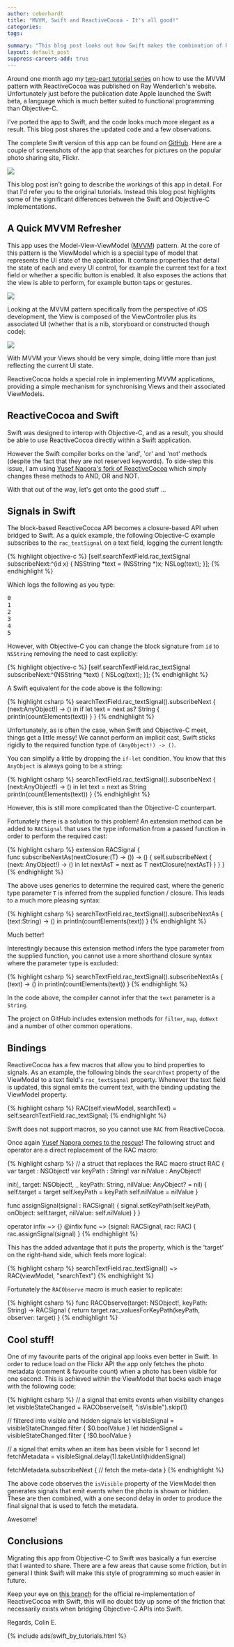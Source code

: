 ```yaml
---
author: ceberhardt
title: "MVVM, Swift and ReactiveCocoa - It's all good!"
categories: 
tags:

summary: "This blog post looks out how Swift makes the combination of ReactiveCocoa and MVVM even better ..."
layout: default_post
suppress-careers-add: true
---
```


Around one month ago my [two-part tutorial series](http://www.raywenderlich.com/74106/mvvm-tutorial-with-reactivecocoa-part-1) on how to use the MVVM pattern with ReactiveCocoa was published on Ray Wenderlich's website. Unfortunately just before the publication date Apple launched the Swift beta, a language which is much better suited to functional programming than Objective-C.

I've ported the app to Swift, and the code looks much more elegant as a result. This blog post shares the updated code and a few observations.

The complete Swift version of this app can be found on [GitHub](https://github.com/ColinEberhardt/ReactiveSwiftFlickrSearch). Here are a couple of screenshots of the app that searches for pictures on the popular photo sharing site, Flickr.

<img src="{{ site.github.url }}/ceberhardt/assets/MVVMSwift/FinishedApp.png"></img>

This blog post isn't going to describe the workings of this app in detail. For that I'd refer you to the original tutorials. Instead this blog post highlights some of the significant differences between the Swift and Objective-C implementations.

## A Quick MVVM Refresher

This app uses the Model-View-ViewModel ([MVVM](http://en.wikipedia.org/wiki/Model_View_ViewModel)) pattern. At the core of this pattern is the ViewModel which is a special type of model that represents the UI state of the application. It contains properties that detail the state of each and every UI control, for example the current text for a text field or whether a specific button is enabled. It also exposes the actions that the view is able to perform, for example button taps or gestures.

<img src="{{ site.github.url }}/ceberhardt/assets/MVVMSwift/MVVMPattern.png"></img>

Looking at the MVVM pattern specifically from the perspective of iOS development, the View is composed of the ViewController plus its associated UI (whether that is a nib, storyboard or constructed though code): 

<img src="{{ site.github.url }}/ceberhardt/assets/MVVMSwift/MVVMReactiveCocoa.png"></img>

With MVVM your Views should be very simple, doing little more than just reflecting the current UI state.

ReactiveCocoa holds a special role in implementing MVVM applications, providing a simple mechanism for synchronising Views and their associated ViewModels.

## ReactiveCocoa and Swift

Swift was designed to interop with Objective-C, and as a result, you should be able to use ReactiveCocoa directly within a Swift application. 

However the Swift compiler borks on the 'and', 'or' and 'not' methods (despite the fact that they are not reserved keywords). To side-step this issue, I am using [Yusef Napora's fork of ReactiveCocoa](https://github.com/yusefnapora/ReactiveCocoa/tree/de3c9a76666b1bf847f3f50df6a3791035defd9a) which simply changes these methods to AND, OR and NOT.

With that out of the way, let's get onto the good stuff ...

## Signals in Swift

The block-based ReactiveCocoa API becomes a closure-based API when bridged to Swift. As a quick example, the following Objective-C example subscribes to the `rac_textSignal` on a text field, logging the current length:

{% highlight objective-c %}
[self.searchTextField.rac_textSignal subscribeNext:^(id x) {
  NSString *text = (NSString *)x;
  NSLog(text);
}];
{% endhighlight %}

Which logs the following as you type:

<pre>
0
1
2
3
4
5
</pre>

However, with Objective-C you can change the block signature from `id` to `NSString` removing the need to cast explicitly:

{% highlight objective-c %}
[self.searchTextField.rac_textSignal subscribeNext:^(NSString *text) {
  NSLog(text);
}];
{% endhighlight %}

A Swift equivalent for the code above is the following:

{% highlight csharp %}
searchTextField.rac_textSignal().subscribeNext {
  (next:AnyObject!) -> () in
  if let text = next as? String {
    println(countElements(text))
  }
}
{% endhighlight %}

Unfortunately, as is often the case, when Swift and Objective-C meet, things get a little messy! We cannot perform an implicit cast, Swift sticks rigidly to the required function type of `(AnyObject!) -> ()`.

You can simplify a little by dropping the `if-let` condition. You know that this `AnyObject` is always going to be a string:

{% highlight csharp %}
searchTextField.rac_textSignal().subscribeNext {
  (next:AnyObject!) -> () in
  let text = next as String
  println(countElements(text))
}
{% endhighlight %}

However, this is still more complicated than the Objective-C counterpart.

Fortunately there is a solution to this problem! An extension method can be added to `RACSignal` that uses the type information from a passed function in order to perform the required cast:

{% highlight csharp %}
extension RACSignal {  
  func subscribeNextAs<T>(nextClosure:(T) -> ()) -> () {
    self.subscribeNext {
      (next: AnyObject!) -> () in
      let nextAsT = next as T
      nextClosure(nextAsT)
    }
  }
}
{% endhighlight %}

The above uses generics to determine the required cast, where the generic type parameter `T` is inferred from the supplied function / closure. This leads to a much more pleasing syntax:

{% highlight csharp %}
searchTextField.rac_textSignal().subscribeNextAs {
  (text:String) -> () in
  println(countElements(text))
}
{% endhighlight %}

Much better!

Interestingly because this extension method infers the type parameter from the supplied function, you cannot use a more shorthand closure syntax where the parameter type is excluded:

{% highlight csharp %}
searchTextField.rac_textSignal().subscribeNextAs {
  (text) -> () in
  println(countElements(text))
}
{% endhighlight %}

In the code above, the compiler cannot infer that the `text` parameter is a `String`.

The project on GitHub includes extension methods for `filter`, `map`, `doNext` and a number of other common operations.

## Bindings

ReactiveCocoa has a few macros that allow you to bind properties to signals. As an example, the following binds the `searchText` property of the ViewModel to a text field's `rac_textSignal` property. Whenever the text field is updated, this signal emits the current text, with the binding updating the ViewModel property.

{% highlight csharp %}
RAC(self.viewModel, searchText) = self.searchTextField.rac_textSignal;
{% endhighlight %}

Swift does not support macros, so you cannot use `RAC` from ReactiveCocoa.

Once again [Yusef Napora comes to the rescue](http://napora.org/a-swift-reaction/)! The following struct and operator are a direct replacement of the RAC macro:

{% highlight csharp %}
// a struct that replaces the RAC macro
struct RAC  {
  var target : NSObject!
  var keyPath : String!
  var nilValue : AnyObject!
  
  init(_ target: NSObject!, _ keyPath: String, nilValue: AnyObject? = nil) {
    self.target = target
    self.keyPath = keyPath
    self.nilValue = nilValue
  }
  
  func assignSignal(signal : RACSignal) {
    signal.setKeyPath(self.keyPath, onObject: self.target, nilValue: self.nilValue)
  }
}

operator infix ~> {}
@infix func ~> (signal: RACSignal, rac: RAC) {
  rac.assignSignal(signal)
}
{% endhighlight %}

This has the added advantage that it puts the property, which is the 'target' on the right-hand side, which feels more logical:

{% highlight csharp %}
searchTextField.rac_textSignal() ~> RAC(viewModel, "searchText")
{% endhighlight %}

Fortunately the `RACObserve` macro is much easier to replicate:

{% highlight csharp %}
func RACObserve(target: NSObject!, keyPath: String) -> RACSignal  {
  return target.rac_valuesForKeyPath(keyPath, observer: target)
}
{% endhighlight %}

## Cool stuff!

One of my favourite parts of the original app looks even better in Swift. In order to reduce load on the Flickr API the app only fetches the photo metadata (comment & favourite count) when a photo has been visible for one second. This is achieved within the ViewModel that backs each image with the following code:

{% highlight csharp %}
// a signal that emits events when visibility changes
let visibleStateChanged = RACObserve(self, "isVisible").skip(1)

// filtered into visible and hidden signals
let visibleSignal = visibleStateChanged.filter { $0.boolValue }
let hiddenSignal = visibleStateChanged.filter { !$0.boolValue }

// a signal that emits when an item has been visible for 1 second
let fetchMetadata = visibleSignal.delay(1).takeUntil(hiddenSignal)

fetchMetadata.subscribeNext {
  // fetch the meta-data
}
{% endhighlight %}

The above code observes the `isVisible` property of the ViewModel then generates signals that emit events when the photo is shown or hidden. These are then combined, with a one second delay in order to produce the final signal that is used to fetch the metadata.

Awesome!

## Conclusions

Migrating this app from Objective-C to Swift was basically a fun exercise that I wanted to share. There are a few areas that cause some friction, but in general I think Swift will make this style of programming so much easier in future.

Keep your eye on [this branch](https://github.com/ReactiveCocoa/ReactiveCocoa/pull/1382) for the official re-implementation of ReactiveCocoa with Swift, this will no doubt tidy up some of the friction that necessarily exists when bridging Objective-C APIs into Swift.

Regards, Colin E.

{% include ads/swift_by_tutorials.html %}


